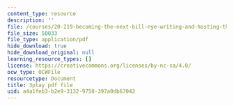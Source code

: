 ```yaml
---
content_type: resource
description: ''
file: /courses/20-219-becoming-the-next-bill-nye-writing-and-hosting-the-educational-show-january-iap-2015/a4a1feb3b2e931329758397a0db67043_3HnHQXWIFd4.pdf
file_size: 50033
file_type: application/pdf
hide_download: true
hide_download_original: null
learning_resource_types: []
license: https://creativecommons.org/licenses/by-nc-sa/4.0/
ocw_type: OCWFile
resourcetype: Document
title: 3play pdf file
uid: a4a1feb3-b2e9-3132-9758-397a0db67043
---
```


